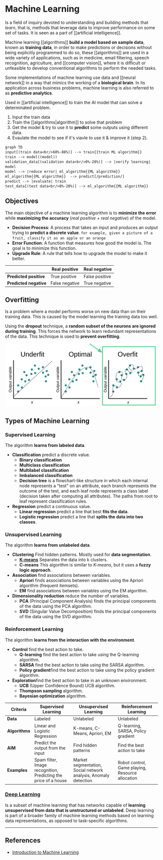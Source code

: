 # Machine Learning

Is a field of inquiry devoted to understanding and building methods that $learn$, that is, methods that leverage data to improve performance on some set of tasks. It is seen as a part of [[artificial intelligence]].

Machine learning [[algorithms]] **build a model based on sample data**, known as **training data**, in order to make predictions or decisions without being explicitly programmed to do so, these  [[algorithms]] are used in a wide variety of applications, such as in medicine, email filtering, speech recognition, agriculture, and [[computer vision]], where it is difficult or unfeasible to develop conventional algorithms to perform the needed tasks.

Some implementations of machine learning use data and [[neural network]] in a way that mimics the working of a **biological brain**. In its application across business problems, machine learning is also referred to as **predictive analytics**.

Used in [[artificial intelligence]] to train the AI model that can solve a determinated problem.
1. Input the train data
2. Train the [[algorithms|algorithm]] to solve that problem
3. Get the model & try to use it to **predict** some outputs using different data.
4. Evaulate the model to see if it's viavle to use it & improve it (step 2).

```mermaid
graph TD
input[(train data<br/>60%-80%)] --> train{{train ML algorithm}}
train --> model((model))
validation_data[(validation data<br/>0%-20%)] --> |verify learning| model
model --> |reduce error| ml_algorithm{{ML algorithm}}
ml_algorithm{{ML algorithm}}  --> predict[/prediction/]
predict --> |evaluate| train
test_data[(test data<br/>0%-20%)] --> ml_algorithm{{ML algorithm}}
```

## Objectives
The main objective of a machine learning algorithm is to **minimize the error** while **maximizing the accuracy** (*real positive + real negative*) of the model.
- **Decision Process**: A process that takes an input and produces an output trying to **predict a discrete value**. `for example, given a picture of a fruit, classify it as an apple or an orange`
- **Error Function**: A function that measures how good the model is. The goal is to minimize this function.
- **Upgrade Rule**: A rule that tells how to upgrade the model to make it better.

| | Real positive | Real negative |
| --- | --- | --- |
| **Predicted positive** | True positive | False positive |
| **Predicted negative** | False negative | True negative |

## Overfitting
Is a problem where a model performs worse on new data than on their training data. This is caused by the model learning the training data too well.

Using the **dropout** technique, a **random subset of the neurons are ignored during training**. This forces the network to learn redundant representations of the data. This technique is used to **prevent overfitting**.

![dropout.png](/resources/img/data_science/dropout.png)

## Types of Machine Learning

### Supervised Learning
The algorithm **learns from labeled data**.
- **Classification** predict a discrete value.
    - **Binary classification** 
    - **Multiclass classification**
    - **Multilabel classification**
    - **Imbalanced classification**
    - **Decision tree** is a flowchart-like structure in which each internal node represents a "test" on an attribute, each branch represents the outcome of the test, and each leaf node represents a class label (decision taken after computing all attributes). The paths from root to leaf represent classification rules.
- **Regression** predict a continuous value.
    - **Linear regression** predict a line that best **fits the data**.
    - **Logistic regression** predict a line that **splits the data into two classes**.

### Unsupervised Learning
The algorithm **learns from unlabeled data**.
- **Clustering** Find hidden patterns. Mostly used for **data segmentation**.
    - **[K-means](https://pegadro.github.io/kmeans-visualizer/)** Separates the data into k clusters.  
    - **C-means** This algorithm is similar to *K-means*, but it uses a **fuzzy logic approach**.
- **Association** find associations between variables.
    - **Apriori** finds associations between variables using the Apriori algorithm (frequent itemsets).
    - **EM** find associations between variables using the EM algorithm.
- **Dimensionality reduction** reduce the number of variables.
    - **PCA** (Principal Component Analysis) finds the principal components of the data using the PCA algorithm.
    - **SVD** (Singular Value Decomposition) finds the principal components of the data using the SVD algorithm.

### Reinforcement Learning
The algorithm **learns from the interaction with the environment**.
- **Control** find the best action to take.
    - **Q-learning** find the best action to take using the Q-learning algorithm.
    - **SARSA** find the best action to take using the SARSA algorithm.
    - **Policy gradient**find the best action to take using the policy gradient algorithm.
- **Exploration**find the best action to take in an unknown environment.
    - **UCB** (Upper Confidence Bound) UCB algorithm.
    - **Thompson sampling** algorithm.
    - **Bayesian optimization** algorithm.

| Criteria | Supervised Learning | Unsupervised Learning | Reinforcement Learning |
| --- | --- | --- | --- |
| **Data** | Labeled | Unlabeled | Unlabeled |
| **Algorithms** | Linear and Logistic Regression | K-means, C-Means, Apriori, EM | Q-learning, SARSA, Policy gradient |
| **AIM** | Predict the output from the input | Find hidden patterns | Find the best action to take |
| **Examples** | Spam filter, Image recognition, Predicting the price of a house | Market segmentation, Social network analysis, Anomaly detection | Robot control, Game playing, Resource allocation |

### [Deep Learning](deep%20learning.md)
Is a subset of machine learning that has networks capable of **learning unsupervised from data that is unstructured or unlabeled**. Deep learning is part of a broader family of machine learning methods based on learning data representations, as opposed to task-specific algorithms.



----

## References
- [Introduction to Machine Learning](https://platzi.com/cursos/machine-learning/)

